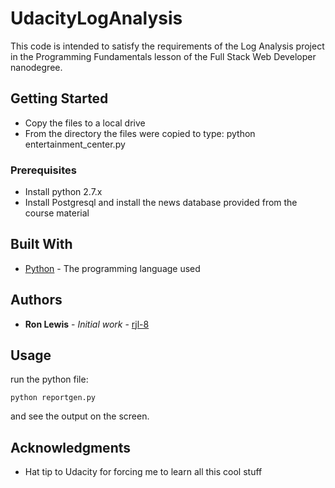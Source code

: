 # UdacityLogAnalysis

This code is intended to satisfy the requirements of the Log Analysis project in the Programming Fundamentals lesson of the Full Stack Web Developer nanodegree.

## Getting Started

* Copy the files to a local drive
* From the directory the files were copied to type: python entertainment_center.py

### Prerequisites

* Install python 2.7.x
* Install Postgresql and install the news database provided from the course material

## Built With

* [Python](http://python.org/) - The programming language used

## Authors

* **Ron Lewis** - *Initial work* - [rjl-8](https://github.com/rjl-8)

## Usage

run the python file:
```
python reportgen.py
```
and see the output on the screen.

## Acknowledgments

* Hat tip to Udacity for forcing me to learn all this cool stuff
